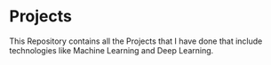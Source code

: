 # Projects
This Repository contains all the Projects that I have done that include technologies like Machine Learning and Deep Learning.
